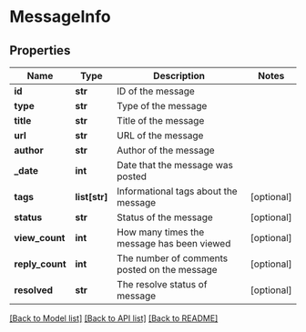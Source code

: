 # MessageInfo

## Properties
Name | Type | Description | Notes
------------ | ------------- | ------------- | -------------
**id** | **str** | ID of the message | 
**type** | **str** | Type of the message | 
**title** | **str** | Title of the message | 
**url** | **str** | URL of the message | 
**author** | **str** | Author of the message | 
**_date** | **int** | Date that the message was posted | 
**tags** | **list[str]** | Informational tags about the message | [optional] 
**status** | **str** | Status of the message | [optional] 
**view_count** | **int** | How many times the message has been viewed | [optional] 
**reply_count** | **int** | The number of comments posted on the message | [optional] 
**resolved** | **str** | The resolve status of message | [optional] 

[[Back to Model list]](../README.md#documentation-for-models) [[Back to API list]](../README.md#documentation-for-api-endpoints) [[Back to README]](../README.md)

